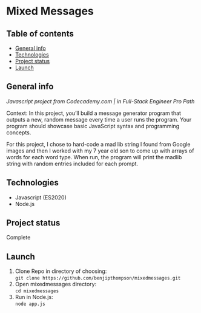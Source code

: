 # Mixed Messages

## Table of contents
* [General info](#general-info)
* [Technologies](#technologies)
* [Project status](#project-status)
* [Launch](#launch)

## General info
_Javascript project from Codecademy.com | in Full-Stack Engineer Pro Path_

Context: In this project, you’ll build a message generator program that outputs a new, random message every time a user runs the program. Your program should showcase basic JavaScript syntax and programming concepts.

For this project, I chose to hard-code a mad lib string I found from Google images and then I worked with my 7 year old son to come up with arrays of words for each word type. When run, the program will print the madlib string with random entries included for each prompt.

## Technologies
- Javascript (ES2020)
- Node.js

## Project status
Complete

## Launch
1. Clone Repo in directory of choosing:  
`git clone https://github.com/benjipthompson/mixedmessages.git`
2. Open mixedmessages directory:  
`cd mixedmessages`
2. Run in Node.js:  
`node app.js`
